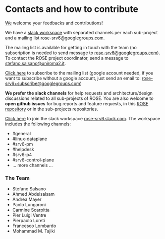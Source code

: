 # Contacts and how to contribute

[We](#the-team) welcome your feedbacks and contributions!

We have a [slack workspace](http://rose-slack.netgroup.uniroma2.it:3000) with separated channels per each sub-project
and a mailing list [rose-srv6@googlegroups.com](mailto:rose-srv6@googlegroups.com). 

The mailing list is available for getting in touch with the team (no subscription is needed to send message to [rose-srv6@googlegroups.com](mailto:rose-srv6@googlegroups.com)). To contact the ROSE project coordinator, send a message to [stefano.salsano@uniroma2.it](mailto:stefano.salsano@uniroma2.it).

[Click here](https://groups.google.com/forum/#!forum/rose-srv6) to subscribe to the mailing list (google account needed, if you want to subscribe without a google account, just send an email to: [rose-srv6+subscribe@googlegroups.com](mailto:rose-srv6+subscribe@googlegroups.com))

**We prefer the slack channels** for help requests and architecture/design discussions related to all sub-projects of ROSE. You are also welcome to **open github issues** for bug reports and feature requests, in this [ROSE repository](https://github.com/netgroup/rose) or in the sub-projects repositories.

[Click here](http://rose-slack.netgroup.uniroma2.it:3000) to join the slack workspace [rose-srv6.slack.com](http://rose-srv6.slack.com). The workspace includes the following channels:
- #general
- #linux-dataplane
- #srv6-pm
- #helpdesk
- #srv6-p4
- #srv6-control-plane
- ... more channels ...

### The Team

- Stefano Salsano
- Ahmed Abdelsalsam
- Andrea Mayer
- Paolo Lungaroni
- Carmine Scarpitta
- Pier Luigi Ventre
- Pierpaolo Loreti
- Francesco Lombardo
- Mohammad M. Tajiki

